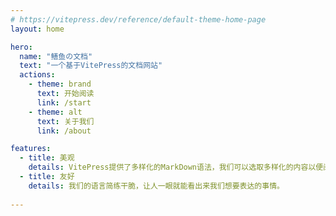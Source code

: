 ```yaml
---
# https://vitepress.dev/reference/default-theme-home-page
layout: home

hero:
  name: "鳝鱼の文档"
  text: "一个基于VitePress的文档网站"
  actions:
    - theme: brand
      text: 开始阅读
      link: /start
    - theme: alt
      text: 关于我们
      link: /about

features:
  - title: 美观
    details: VitePress提供了多样化的MarkDown语法，我们可以选取多样化的内容以便阅读。
  - title: 友好
    details: 我们的语言简练干脆，让人一眼就能看出来我们想要表达的事情。
    
---
```



